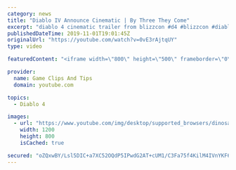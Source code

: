 ```yaml
---
category: news
title: "Diablo IV Announce Cinematic | By Three They Come"
excerpt: "diablo 4 cinematic trailer from blizzcon #d4 #blizzcon #diablo."
publishedDateTime: 2019-11-01T19:01:45Z
originalUrl: "https://youtube.com/watch?v=0vE3rAjtqUY"
type: video

featuredContent: "<iframe width=\"800\" height=\"500\" frameborder=\"0\" src=\"https://www.youtube.com/embed/0vE3rAjtqUY\" allow=\"accelerometer; autoplay; encrypted-media; gyroscope; picture-in-picture\" allowfullscreen></iframe>"

provider:
  name: Game Clips And Tips
  domain: youtube.com

topics:
  - Diablo 4

images:
  - url: "https://www.youtube.com/img/desktop/supported_browsers/dinosaur.png"
    width: 1200
    height: 800
    isCached: true

secured: "oZQxwBY/Lsl5DIC+a7XC52OQdP5IPwdG2AT+cUM1/C3Fa75f4KilM4IVnYKF6qWOJ8MQ5tv7PzAbmM6EmWi6tSZ052XFDQhekcRvoPgxauvPM3NuRG9V9cCYhSxauhm3CA7HPqbbyhBR/tLq0lNALu5TahBLSu40M68DZ5Gi5Sy+jYvyWtS1tGjwWscnvyOfemyWpHUkekcaElDiun9HLB0GElvApFOPTG4DqpHWYlNyHDX7GN2QfL2J0/0eCeA6gHkv7Eq+kWbQAGdd6LEQKLkH6biyhZpnZl0EtAoIi0F8UQEKpzj1X4bgIJgsnUONGplqbC9+uHy3W7+C5AeIZKTUsxHiG0QYIU0lB4Lue3wTHfpejlEfRFzkzyFjaZxZMmj5WdPPqZSZ8S8E95llkg==;eyYEq0ZmkD8WNaPQdu2Chw=="
---
```


